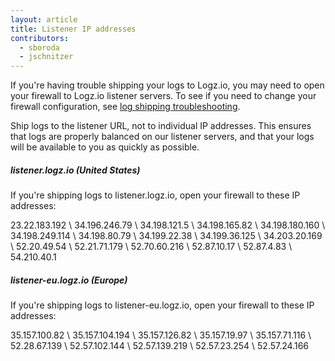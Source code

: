 ```yaml
---
layout: article
title: Listener IP addresses
contributors:
  - sboroda
  - jschnitzer
---
```


If you're having trouble shipping your logs to Logz.io, you may need to open your firewall to Logz.io listener servers. To see if you need to change your firewall configuration, see [log shipping troubleshooting]({{site.baseurl}}/user-guide/log-shipping/log-shipping-troubleshooting.html).

<div class="info-box note">
  Ship logs to the listener URL, not to individual IP addresses. This ensures that logs are properly balanced on our listener servers, and that your logs will be available to you as quickly as possible.
</div>

##### listener.logz.io (United States)

If you're shipping logs to listener.logz.io, open your firewall to these IP addresses:

23.22.183.192 \\
34.196.246.79 \\
34.198.121.5 \\
34.198.165.82 \\
34.198.180.160 \\
34.198.249.114 \\
34.198.80.79 \\
34.199.22.38 \\
34.199.36.125  \\
34.203.20.169 \\
52.20.49.54 \\
52.21.71.179 \\
52.70.60.216 \\
52.87.10.17 \\
52.87.4.83 \\
54.210.40.1

##### listener-eu.logz.io (Europe)

If you're shipping logs to listener-eu.logz.io, open your firewall to these IP addresses:

35.157.100.82 \\
35.157.104.194 \\
35.157.126.82  \\
35.157.19.97  \\
35.157.71.116  \\
52.28.67.139 \\
52.57.102.144 \\
52.57.139.219 \\
52.57.23.254 \\
52.57.24.166
